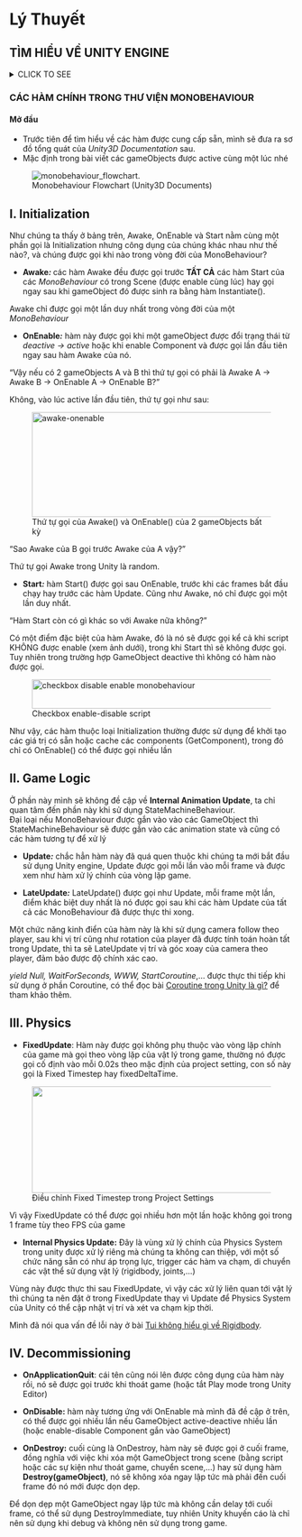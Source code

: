 # Lý Thuyết

## TÌM HIỂU VỀ UNITY ENGINE

<details><summary>CLICK TO SEE</summary>
###	Các thành phần trong Unity Editor
<body >
<p><img src="https://images.viblo.asia/a8b99650-c3fd-43f2-939b-fc8f0fa8fa19.png" alt="" data-src="https://images.viblo.asia/a8b99650-c3fd-43f2-939b-fc8f0fa8fa19.png" data-zoom-src="https://images.viblo.asia/full/a8b99650-c3fd-43f2-939b-fc8f0fa8fa19.png" srcset="https://images.viblo.asia/retina/a8b99650-c3fd-43f2-939b-fc8f0fa8fa19.png 2x"></p>
<h3>1.Cửa sổ Sences</h3>
<ul>
<li>Phần này phần hiển thị các đối tượng trong scenes một cách trực quan, có thể lựa chọn các đối tượng, kéo thả, phóng to, thu nhỏ, xoay các đối tượng ...</li>
<li>Phần này có để thiết lập một số thông số như hiển thị ánh sáng, âm anh, cách nhìn 2D hay 3D ...
-Khung nhìn Scene là nơi bố trí các Game Object như cây cối, cảnh quan, enemy, player, camera, … trong game. Sự bố trí hoạt cảnh là một trong những chức năng quan trọng nhất của Unity.</li>
</ul>
<h3>2.Cửa sổ Hierarchy</h3>
<ul>
<li>Tab hierarchy là nơi hiển thị các Game Object trong Sences hiện hành. Khi các đối tượng được thêm hoặc xóa trong Sences, tương ứng với các đối tượng đó trong cửa sổ Hierarchy.</li>
<li>Tương tự trong tab Project, Hierarchy cũng có một thanh tìm kiếm giúp quản lý và thao tác với các Game Object hiệu quả hơn đặc biệt là với các dự án lớn.</li>
</ul>
<h3>3.	Cửa sổ Game</h3>
<ul>
<li>Đây là mạn hình demo Game, là góc nhìn từ camera trong game.</li>
<li>Thanh công cụ trong cửa sổ game cung cấp các tùy chỉnh về độ phân giải man hình,        thông số (stats), gizmos, tùy chọn bật tắt các component...</li>
</ul>
<h3>4.	Cửa sổ Project</h3>
<ul>
<li>Đây là cưa sổ explorer của Unity, hiển thị thông tin của tất cả các tài nguyên (Assets) trong game của bạn.</li>
<li>Cột bên trái hiển thị assets và các mục yêu thích dưới dạng cây thư mục tương tự như Windows Explorer. Khi click vào một nhánh trên cây thư mục thì toàn bộ nội dung của nhánh đó sẽ được hiển thị ở khung bên phải. Ta có thể tạo ra các thư mục mới bằng cách Right click -&gt; Create -&gt; Folder hoặc nhấn vào nút Create ở góc trên bên trái cửa sổ Project và chọn Folder. Các tài nguyên trong game cũng có thể được tạo ra bằng cách này.</li>
<li>Phía trên cây thư mục là mục Favorites, giúp chúng ta truy cập nhanh vào những tài nguyên thường sử dụng. Chúng ta có thể đưa các tài nguyên vào Favorites bằng thao tác kéo thả.</li>
<li>Đường dẫn của thư mục tài nguyên hiện tại. Chúng ta có thể dễ dàng tiếp cận các thư mục con hoặc thư mục gốc bằng cách click chuột vào mũi tên hoặc tên thư mục.</li>
</ul>
<h3>5.	Cửa sổ Inspector</h3>
<ul>
<li>Cửa sổ Inspector hiển thị chi tiết các thông tin về Game Object đang làm việc, kể cả những component được đính kèm và thuộc tính của nó. Bạn có thể điều chỉnh, thiết lập mọi thông số và chức năng của Game Object thông qua cửa sổ Inspector.</li>
<li>Mọi thuộc tính thể hiện trong Inspector đều có thể dễ dàng tuỳ chỉnh trực tiếp mà không cần thông qua một kịch bản định trước. Tuy nhiên Scripting API cung cấp một số lượng nhiều và đầy đủ hơn do giao diện Inspector là có giới hạn.</li>
<li>Các thiết lập của từng component được đặt trong menu. Các bạn có thể click chuột phải, hoặc chọn icon hình bánh răng nhỏ để xuất hiện menu.</li>
<li>Ngoài ra Inspector cũng thể hiện mọi thông số Import Setting của asset đang làm việc như hiển thị mã nguồn của Script, các thông số animation, …</li>
</ul>
<h2>II.	 Các khái niệm cơ bản trong unity</h2>
<h3>1.	GameObject</h3>
<p>Một đối tượng cụ thể trong game gọi là một game object, có thể là nhân vật, đồ vật nào đó.
Ví dụ: cây cối, xe cộ, nhà cửa, người...</p>
<h3>2.	Component</h3>
<p>Một GameObject sẽ có nhiều thành phần cấu tạo nên nó như là hình ảnh (sprite render), tập hợp các hành động (animator), thành phần xử lý va chạm (collision), tính toán vật lý (physical), mã điều khiển (script), các thành phần khác... mỗi thứ như vậy gọi là một component của GameObject.</p>
<h3>3. Sprite</h3>
<p>Là một hình ảnh 2D của một game object có thể là hình ảnh đầy đủ, hoặc có thể là một bộ phận nào đó.</p>
<h3>4. Animation</h3>
<p>Là tập một hình ảnh động dựa trên sự thay đổi liên tục của nhiều sprite khác nhau.</p>
<h3>5. Key Frame</h3>
<p>Key Frame hay Frame là một trạng thái của một animation. Có thể được tạo nên từ 1 sprite hay nhiều sprite khác nhau.</p>
<h3>6. Prefabs</h3>
<p>Là một khái niệm trong Unity, dùng để sử dụng lại các đối tượng giống nhau có trong game mà chỉ cần khởi tạo lại các giá trị vị trí, tỉ lệ biến dạng và góc quay từ môt đối tượng ban đầu.
Ví dụ: Các đối tượng là đồng tiên trong game Mario đều có xử lý giống nhau, nên ta chỉ việc tạo ra một đối tượng ban đầu, các đồng tiền còn lại sẽ sử dụng prefabs. Hoặc khi ta lát gạch cho một cái nền nhà, các viên gạch cũng được sử dụng là prefabs.</p>
<h3>7. Sounds</h3>
<p>Âm thanh trong game.</p>
<h3>8. Script</h3>
<p>Script là tập tin chứa các đoạn mã nguồn, dùng để khởi tạo và xử lý các đối tượng trong game.
Trong Unity có thể dùng C#, Java Script, BOO để lập trình Script.</p>
<h3>9. Scenes</h3>
<p>Quản lý tất cả các đối tượng trong một màn chơi của game.</p>
<h3>10. Assets</h3>
<p>Bao gồm tất cả những gì phục vụ cho dự án game như sprite, animation, sound, script, scenes…</p>
<h3>11. Camera</h3>
<p>Là một game object đặc biệt trong scene, dùng để xác định tầm nhìn, quansát các đối tượng khác trong game.</p>
<h3>12. Transform</h3>
<p>Là 3 phép biến đổi tịnh tiến, quay theo các trục, và phóng to thu nhỏ một đối tượng</p>
</details>

### CÁC HÀM CHÍNH TRONG THƯ VIỆN MONOBEHAVIOUR
<body class="post-template-default single single-post postid-610 single-format-standard wp-custom-logo">
<h4><span id="Mo_dau">Mở đầu</span></h4>



<ul><li>Trước tiên để tìm hiểu về các hàm được cung cấp sẵn, mình sẽ đưa ra sơ đồ tổng quát của <em>Unity3D Documentation</em> sau.</li><li>Mặc định trong bài viết các gameObjects được <span class="ph_keyword">active</span> cùng một lúc nhé</li></ul>



<div class="wp-block-image"><figure class="aligncenter"><img src="https://docs.unity3d.com/uploads/Main/monobehaviour_flowchart.svg" alt="monobehaviour_flowchart."><figcaption>Monobehaviour Flowchart (Unity3D Documents)</figcaption></figure></div>



<h2><span id="I_Initialization">I. Initialization</span></h2>



<p>Như chúng ta thấy ở bảng trên, <span class="ph_keyword">Awake</span>, <span class="ph_keyword">OnEnable</span> và <span class="ph_keyword">Start</span> nằm cùng một phần gọi là <span class="ph_keyword">Initialization</span> nhưng công dụng của chúng khác nhau như thế nào?, và chúng được gọi khi nào trong vòng đời của MonoBehaviour?</p>



<ul><li><strong>Awake<em>: </em></strong>các hàm <span class="ph_keyword">Awake</span> đều được gọi trước <strong>TẤT CẢ</strong> các hàm <span class="ph_keyword">Start</span> của các <em>MonoBehaviour </em>có trong Scene (được enable cùng lúc) hay gọi ngay sau khi gameObject đó được sinh ra bằng hàm <span class="ph_keyword">Instantiate()</span>.</li></ul>



<p><span class="ph_keyword">Awake</span> chỉ được gọi một lần duy nhất trong vòng đời của một <em>MonoBehaviour</em></p>



<ul><li><strong>OnEnable<em>:</em></strong> hàm này được gọi khi một gameObject được đổi trạng thái từ <em>deactive -&gt; active</em> hoặc khi enable <span class="ph_keyword">Component</span> và được gọi lần đầu tiên ngay sau hàm <span class="ph_keyword">Awake</span> của nó.</li></ul>



<p class="ph_question">“Vậy nếu có 2 gameObjects A và B thì thứ tự gọi có phải là Awake A -&gt; Awake B -&gt; OnEnable A -&gt; OnEnable B?”</p>



<p>Không, vào lúc active lần đầu tiên, thứ tự gọi như sau: </p>



<div class="wp-block-image"><figure class="aligncenter size-large"><img loading="lazy" width="677" height="186" src="https://phuongne.com/wp-content/uploads/2020/04/image.png" alt="awake-onenable" class="wp-image-684" srcset="https://phuongne.com/wp-content/uploads/2020/04/image.png 677w, https://phuongne.com/wp-content/uploads/2020/04/image-300x82.png 300w" sizes="(max-width: 677px) 100vw, 677px"><figcaption>Thứ tự gọi của Awake() và OnEnable() của 2 gameObjects bất kỳ</figcaption></figure></div>



<p class="ph_question">“Sao Awake của B gọi trước Awake của A vậy?”</p>



<p>Thứ tự gọi <span class="ph_keyword">Awake</span> trong Unity là random.</p>



<ul><li><strong>Start<em>:</em></strong> hàm <span class="ph_keyword">Start()</span> được gọi sau <span class="ph_keyword">OnEnable</span>, trước khi các frames bắt đầu chạy hay trước các hàm <span class="ph_keyword">Update</span>. Cũng như <span class="ph_keyword">Awake</span>, nó chỉ được gọi một lần duy nhất.</li></ul>



<p class="ph_question">“Hàm Start còn có gì khác so với Awake nữa không?”</p>



<p>Có một điểm đặc biệt của hàm <span class="ph_keyword">Awake</span>, đó là nó sẽ được gọi kể cả khi script KHÔNG được enable (xem ảnh dưới), trong khi <span class="ph_keyword">Start</span> thì sẽ không được gọi. Tuy nhiên trong trường hợp <span class="ph_keyword">GameObject</span> deactive thì không có hàm nào được gọi.</p>



<div class="wp-block-image"><figure class="aligncenter size-large"><img loading="lazy" width="562" height="52" src="https://phuongne.com/wp-content/uploads/2020/04/image-3.png" alt="checkbox disable enable monobehaviour" class="wp-image-696" srcset="https://phuongne.com/wp-content/uploads/2020/04/image-3.png 562w, https://phuongne.com/wp-content/uploads/2020/04/image-3-300x28.png 300w" sizes="(max-width: 562px) 100vw, 562px"><figcaption>Checkbox enable-disable script</figcaption></figure></div>



<p>Như vậy, các hàm thuộc loại <span class="ph_keyword">Initialization</span> thường được sử dụng để khởi tạo các giá trị có sẵn hoặc cache các components (<span class="ph_keyword">GetComponent</span>), trong đó chỉ có <span class="ph_keyword">OnEnable()</span> có thể được gọi nhiều lần</p>



<h2><span id="II_Game_Logic">II. Game Logic</span></h2>



<p>Ở phần này mình sẽ không đề cập về <strong>Internal Animation Update</strong>, ta chỉ quan tâm đến phần này khi sử dụng <span class="ph_keyword">StateMachineBehaviour</span>. <br>Đại loại nếu <span class="ph_keyword">MonoBehaviour</span> được gắn vào vào các GameObject thì <span class="ph_keyword">StateMachineBehaviour</span> sẽ được gắn vào các animation state và cũng có các hàm tương tự để xử lý</p>



<ul><li><strong>Update<em>:</em></strong> chắc hẳn hàm này đã quá quen thuộc khi chúng ta mới bắt đầu sử dụng Unity engine, <span class="ph_keyword">Update</span> được gọi mỗi lần vào mỗi frame và được xem như hàm xử lý chính của vòng lặp game.</li></ul>



<ul><li><strong>LateUpdate<em>:</em></strong> <span class="ph_keyword">LateUpdate()</span> được gọi như <span class="ph_keyword">Update</span>, mỗi frame một lần, điểm khác biệt duy nhất là nó được gọi sau khi các hàm <span class="ph_keyword">Update</span> của tất cả các <span class="ph_keyword">MonoBehaviour</span> đã được thực thi xong.</li></ul>



<p>Một chức năng kinh điển của hàm này là khi sử dụng camera follow theo player, sau khi vị trí cũng như rotation của player đã được tính toán hoàn tất trong <span class="ph_keyword">Update</span>, thì ta sẽ <span class="ph_keyword">LateUpdate</span> vị trí và góc xoay của camera theo player, đảm bảo được độ chính xác cao.</p>



<p><em>yield Null, WaitForSeconds, WWW, StartCoroutine</em>,… được thực thi tiếp khi sử dụng ở phần <span class="ph_keyword">Coroutine</span>, có thể đọc bài <a rel="noreferrer noopener" href="https://phuongne.com/coroutine-va-threads/" target="_blank">Coroutine trong Unity là gì?</a> để tham khảo thêm.</p>



<h2><span id="III_Physics">III. Physics</span></h2>



<ul><li><strong>FixedUpdate</strong>: Hàm này được gọi không phụ thuộc vào vòng lặp chính của game mà gọi theo vòng lặp của vật lý trong game, thường nó được gọi cố định vào mỗi 0.02s theo mặc định của project setting, con số này gọi là <span class="ph_keyword">Fixed Timestep</span> hay <span class="ph_keyword">fixedDeltaTime</span>.</li></ul>



<div class="wp-block-image"><figure class="aligncenter size-large"><img loading="lazy" width="439" height="189" src="https://phuongne.com/wp-content/uploads/2020/04/image-2.png" alt="" class="wp-image-694" srcset="https://phuongne.com/wp-content/uploads/2020/04/image-2.png 439w, https://phuongne.com/wp-content/uploads/2020/04/image-2-300x129.png 300w" sizes="(max-width: 439px) 100vw, 439px"><figcaption>Điều chỉnh Fixed Timestep trong Project Settings</figcaption></figure></div>



<p>Vì vậy <span class="ph_keyword">FixedUpdate</span> có thể được gọi nhiều hơn một lần hoặc không gọi trong 1 frame tùy theo FPS của game</p>



<ul><li><strong>Internal Physics Update:</strong> Đây là vùng xử lý chính của <span class="ph_keyword">Physics System</span> trong unity được xử lý riêng mà chúng ta không can thiệp, với một số chức năng sẵn có như áp trọng lực, trigger các hàm va chạm, di chuyển các vật thể sử dụng vật lý (rigidbody, joints,…)</li></ul>



<p>Vùng này được thực thi sau <span class="ph_keyword">FixedUpdate</span>, vì vậy các xử lý liên quan tới vật lý thì chúng ta nên đặt ở trong <span class="ph_keyword">FixedUpdate</span> thay vì <span class="ph_keyword">Update</span> để <span class="ph_keyword">Physics System</span> của Unity có thể cập nhật vị trí và xét va chạm kịp thời.</p>



<p>Mình đã nói qua vấn đề lỗi này ở bài <a rel="noreferrer noopener" href="https://phuongne.com/rigidbody-rigidbody2d/" target="_blank">Tui không hiểu gì về Rigidbody</a>.</p>



<h2><span id="IV_Decommissioning">IV. Decommissioning</span></h2>



<ul><li><strong>OnApplicationQuit</strong>: cái tên cũng nói lên được công dụng của hàm này rồi, nó sẽ được gọi trước khi thoát game (hoặc tắt <span class="ph_keyword">Play mode</span> trong <span class="ph_keyword">Unity Editor</span>)</li></ul>



<ul><li><strong>OnDisable:</strong> hàm này tương ứng với <span class="ph_keyword">OnEnable</span> mà mình đã đề cập ở trên, có thể được gọi nhiều lần nếu GameObject <span class="ph_keyword">active-deactive</span> nhiều lần (hoặc <span class="ph_keyword">enable-disable</span> Component gắn vào GameObject)</li></ul>



<ul><li><strong>OnDestroy:</strong> cuối cùng là <span class="ph_keyword">OnDestroy</span>, hàm này sẽ được gọi ở cuối frame, đồng nghĩa với việc khi xóa một <span class="ph_keyword">GameObject</span> trong scene (bằng script hoặc các sự kiện như thoát game, chuyển scene,…) hay sử dụng hàm <strong>Destroy(gameObject)</strong>, nó sẽ không xóa ngay lập tức mà phải đến cuối frame đó nó mới được dọn dẹp.</li></ul>



<p>Để dọn dẹp một <span class="ph_keyword">GameObject</span> ngay lập tức mà không cần delay tới cuối frame, có thể sử dụng <span class="ph_keyword">DestroyImmediate</span>, tuy nhiên Unity khuyến cáo là chỉ nên sử dụng khi debug và không nên sử dụng trong game.</p>
